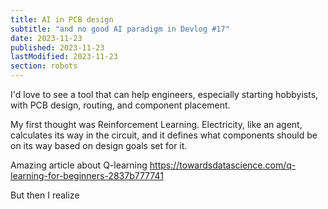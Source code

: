 ```yaml
---
title: AI in PCB design
subtitle: "and no good AI paradigm in Devlog #17"
date: 2023-11-23
published: 2023-11-23
lastModified: 2023-11-23
section: robots
---
```


I'd love to see a tool that can help engineers, especially starting hobbyists, with PCB design, routing, and component placement.

My first thought was Reinforcement Learning. Electricity, like an agent, calculates its way in the circuit, and it defines what components should be on its way based on design goals set for it.

Amazing article about Q-learning https://towardsdatascience.com/q-learning-for-beginners-2837b777741

But then I realize 